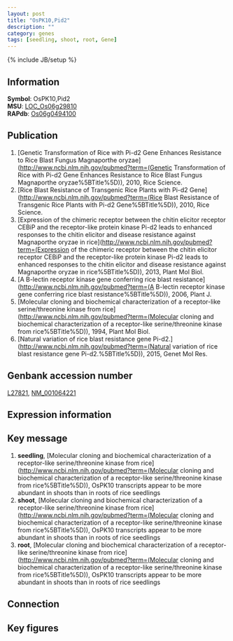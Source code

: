 ```yaml
---
layout: post
title: "OsPK10,Pid2"
description: ""
category: genes
tags: [seedling, shoot, root, Gene]
---
```

{% include JB/setup %}

## Information
__Symbol__: OsPK10,Pid2  
__MSU__: [LOC_Os06g29810](http://rice.plantbiology.msu.edu/cgi-bin/ORF_infopage.cgi?orf=LOC_Os06g29810)  
__RAPdb__: [Os06g0494100](http://rapdb.dna.affrc.go.jp/viewer/gbrowse_details/irgsp1?name=Os06g0494100)  

## Publication
1. [Genetic Transformation of Rice with Pi-d2 Gene Enhances Resistance to Rice Blast Fungus Magnaporthe oryzae](http://www.ncbi.nlm.nih.gov/pubmed?term=(Genetic Transformation of Rice with Pi-d2 Gene Enhances Resistance to Rice Blast Fungus Magnaporthe oryzae%5BTitle%5D)), 2010, Rice Science.
2. [Rice Blast Resistance of Transgenic Rice Plants with Pi-d2 Gene](http://www.ncbi.nlm.nih.gov/pubmed?term=(Rice Blast Resistance of Transgenic Rice Plants with Pi-d2 Gene%5BTitle%5D)), 2010, Rice Science.
3. [Expression of the chimeric receptor between the chitin elicitor receptor CEBiP and the receptor-like protein kinase Pi-d2 leads to enhanced responses to the chitin elicitor and disease resistance against Magnaporthe oryzae in rice](http://www.ncbi.nlm.nih.gov/pubmed?term=(Expression of the chimeric receptor between the chitin elicitor receptor CEBiP and the receptor-like protein kinase Pi-d2 leads to enhanced responses to the chitin elicitor and disease resistance against Magnaporthe oryzae in rice%5BTitle%5D)), 2013, Plant Mol Biol.
4. [A B-lectin receptor kinase gene conferring rice blast resistance](http://www.ncbi.nlm.nih.gov/pubmed?term=(A B-lectin receptor kinase gene conferring rice blast resistance%5BTitle%5D)), 2006, Plant J.
5. [Molecular cloning and biochemical characterization of a receptor-like serine/threonine kinase from rice](http://www.ncbi.nlm.nih.gov/pubmed?term=(Molecular cloning and biochemical characterization of a receptor-like serine/threonine kinase from rice%5BTitle%5D)), 1994, Plant Mol Biol.
6. [Natural variation of rice blast resistance gene Pi-d2.](http://www.ncbi.nlm.nih.gov/pubmed?term=(Natural variation of rice blast resistance gene Pi-d2.%5BTitle%5D)), 2015, Genet Mol Res.

## Genbank accession number
[L27821](http://www.ncbi.nlm.nih.gov/nuccore/L27821), [NM_001064221](http://www.ncbi.nlm.nih.gov/nuccore/NM_001064221)

## Expression information

## Key message
1. __seedling__, [Molecular cloning and biochemical characterization of a receptor-like serine/threonine kinase from rice](http://www.ncbi.nlm.nih.gov/pubmed?term=(Molecular cloning and biochemical characterization of a receptor-like serine/threonine kinase from rice%5BTitle%5D)),  OsPK10 transcripts appear to be more abundant in shoots than in roots of rice seedlings
2. __shoot__, [Molecular cloning and biochemical characterization of a receptor-like serine/threonine kinase from rice](http://www.ncbi.nlm.nih.gov/pubmed?term=(Molecular cloning and biochemical characterization of a receptor-like serine/threonine kinase from rice%5BTitle%5D)),  OsPK10 transcripts appear to be more abundant in shoots than in roots of rice seedlings
3. __root__, [Molecular cloning and biochemical characterization of a receptor-like serine/threonine kinase from rice](http://www.ncbi.nlm.nih.gov/pubmed?term=(Molecular cloning and biochemical characterization of a receptor-like serine/threonine kinase from rice%5BTitle%5D)),  OsPK10 transcripts appear to be more abundant in shoots than in roots of rice seedlings

## Connection

## Key figures


